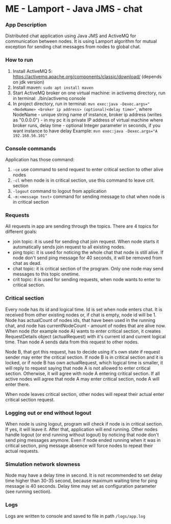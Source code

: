 # ME - Lamport - Java JMS - chat
### App Description
Distributed chat application using Java JMS and ActiveMQ for communication between nodes.
It is using Lamport algorithm for mutual exception for sending chat messages from nodes to global chat. 

### How to run

1. Install ActiveMQ 5: https://activemq.apache.org/components/classic/download/ (depends on jdk version)
2. Install maven: ```sudo apt install maven```
3. Start ActiveMQ broker on one virtual machine: in activemq directory, run in terminal: ./bin/activemq console
4. In project directory, run in terminal: ```mvn exec:java -Dexec.args="<NodeName> <broker ip address> (optional)<delay time>"```, where NodeName - unique string name of instance, 
broker ip address (writes as "0.0.0.0") - in my pc it is private IP address of virtual machine where broker runs, delay time - optional Integer parameter in seconds, if you want instance to have delay 
Example: ```mvn exec:java -Dexec.args="A 192.168.56.101"```

### Console commands

Application has those command:
1. ```-ce``` use command to send request to enter critical section to other alive nodes
2. ```-cl``` when node is in critical section, use this command to leave crit. section
3. ```-logout``` command to logout from application
4. ```-m:<message text>``` command for sending message to chat when node is in critical section

### Requests

All requests in app are sending through the topics. There are 4 topics for different goals:
- join topic: it is used for sending chat join request. When node starts it automatically sends join request to all existing nodes.
- ping topic: it is used for noticing the whole chat that node is still alive. If node don't send ping message for 40 seconds, it will be removed from chat as dead.
- chat topic: it is critical section of the program. Only one node may send messages to this topic onetime.
- crit topic: it is used for sending requests, when node wants to enter to critical section.

### Critical section

Every node has its id and logical time.
Id is set when node enters chat. It is received from other existing nodes or, if chat is empty, node id will be 1.
Node has actualCount of nodes ids, that have been used in the running chat, and node has currentNodeCount - amount of nodes that are alive now.
When node (for example node A) wants to enter critical section, it creates RequestDetails object (actualRequest) with it's current id and current logical time.
Than node A sends data from this request to other nodes.

Node B, that got this request, has to decide using it's own state if request sender may enter the critical section.
If node B is in critical section and it is locked, or if node B has own actualRequest, which logical time is smaller, it will reply to request saying that node A is not allowed to enter critical section.
Otherwise, it will agree with node A entering critical section.
If all active nodes will agree that node A may enter critical section, node A will enter there.

When node leaves critical section, other nodes will repeat their actual enter critical section request.

### Logging out or end without logout

When node is using logout, program will check if node is in critical section. If yes, it will leave it.
After that, application will end running. Other nodes handle logout (or end running without logout) by noticing that node don't send ping messages anymore.
Even if node ended running when it was in critical section, ping message absence will force nodes to repeat their actual requests.

### Simulation network slowness

Node may have a delay time in second. It is not recommended to set delay time higher than 30-35 second, because maximum waiting time for ping message is 40 seconds.
Delay time may set as configuration parameter (see running section).

### Logs

Logs are written to console and saved to file in path ```/logs/app.log```